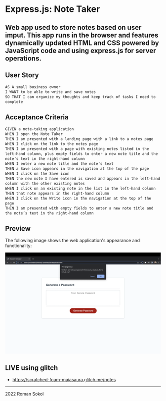 # Express.js: Note Taker

## Web app used to store notes based on user imput. This app runs in the browser and features dynamically updated HTML and CSS powered by JavaScript code and using express.js for server operations. 

## User Story

```
AS A small business owner
I WANT to be able to write and save notes
SO THAT I can organize my thoughts and keep track of tasks I need to complete
```

## Acceptance Criteria

```
GIVEN a note-taking application
WHEN I open the Note Taker
THEN I am presented with a landing page with a link to a notes page
WHEN I click on the link to the notes page
THEN I am presented with a page with existing notes listed in the left-hand column, plus empty fields to enter a new note title and the note’s text in the right-hand column
WHEN I enter a new note title and the note’s text
THEN a Save icon appears in the navigation at the top of the page
WHEN I click on the Save icon
THEN the new note I have entered is saved and appears in the left-hand column with the other existing notes
WHEN I click on an existing note in the list in the left-hand column
THEN that note appears in the right-hand column
WHEN I click on the Write icon in the navigation at the top of the page
THEN I am presented with empty fields to enter a new note title and the note’s text in the right-hand column
```

## Preview

The following image shows the web application's appearance and functionality:

<img src="Screen Shot 2022-08-04 at 22.24.23.png" alt="NOTES_SCREENSHOT" title="Notes">


 
## LIVE using glitch

* https://scratched-foam-maiasaura.glitch.me/notes


- - -
2022 Roman Sokol
